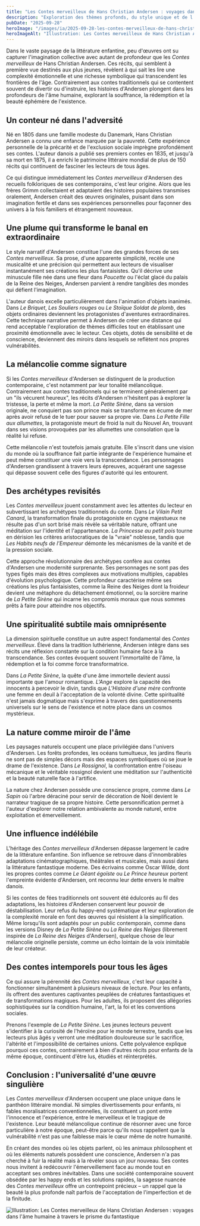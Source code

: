 ```yaml
---
title: "Les Contes merveilleux de Hans Christian Andersen : voyages dans l'âme humaine à travers le prisme du fantastique"
description: "Exploration des thèmes profonds, du style unique et de l'héritage durable des Contes merveilleux d'Andersen, entre mélancolie et transcendance."
pubDate: "2025-09-28"
heroImage: "/images/ia/2025-09-28-les-contes-merveilleux-de-hans-christian-andersen-voyages-da-4f525a-hero/2025-09-28-les-contes-merveilleux-de-hans-christian-andersen-voyages-da-4f525a-hero.png"
heroImageAlt: "Illustration: Les Contes merveilleux de Hans Christian Andersen : voyages dans l'âme humaine à travers le prisme du fantastique"
---
```


Dans le vaste paysage de la littérature enfantine, peu d'œuvres ont su capturer l'imagination collective avec autant de profondeur que les *Contes merveilleux* de Hans Christian Andersen. Ces récits, qui semblent à première vue destinés aux plus jeunes, révèlent à qui sait les lire une complexité émotionnelle et une richesse symbolique qui transcendent les frontières de l'âge. Contrairement aux contes traditionnels qui se contentent souvent de divertir ou d'instruire, les histoires d'Andersen plongent dans les profondeurs de l'âme humaine, explorant la souffrance, la rédemption et la beauté éphémère de l'existence.


## Un conteur né dans l'adversité

Né en 1805 dans une famille modeste du Danemark, Hans Christian Andersen a connu une enfance marquée par la pauvreté. Cette expérience personnelle de la précarité et de l'exclusion sociale imprègne profondément ses contes. L'auteur danois a publié ses premiers contes en 1835, et jusqu'à sa mort en 1875, il a enrichi le patrimoine littéraire mondial de plus de 150 récits qui continuent de fasciner les lecteurs de tous âges.

Ce qui distingue immédiatement les *Contes merveilleux* d'Andersen des recueils folkloriques de ses contemporains, c'est leur origine. Alors que les frères Grimm collectaient et adaptaient des histoires populaires transmises oralement, Andersen créait des œuvres originales, puisant dans son imagination fertile et dans ses expériences personnelles pour façonner des univers à la fois familiers et étrangement nouveaux.

## Une plume qui transforme le banal en extraordinaire

Le style narratif d'Andersen constitue l'une des grandes forces de ses *Contes merveilleux*. Sa prose, d'une apparente simplicité, recèle une musicalité et une précision qui permettent aux lecteurs de visualiser instantanément ses créations les plus fantaisistes. Qu'il décrive une minuscule fille née dans une fleur dans *Poucette* ou l'éclat glacé du palais de la Reine des Neiges, Andersen parvient à rendre tangibles des mondes qui défient l'imagination.

L'auteur danois excelle particulièrement dans l'animation d'objets inanimés. Dans *Le Briquet*, *Les Souliers rouges* ou *Le Stoïque Soldat de plomb*, des objets ordinaires deviennent les protagonistes d'aventures extraordinaires. Cette technique narrative permet à Andersen de créer une distance qui rend acceptable l'exploration de thèmes difficiles tout en établissant une proximité émotionnelle avec le lecteur. Ces objets, dotés de sensibilité et de conscience, deviennent des miroirs dans lesquels se reflètent nos propres vulnérabilités.

## La mélancolie comme signature

Si les *Contes merveilleux* d'Andersen se distinguent de la production contemporaine, c'est notamment par leur tonalité mélancolique. Contrairement aux contes traditionnels qui se terminent généralement par un "ils vécurent heureux", les récits d'Andersen n'hésitent pas à explorer la tristesse, la perte et même la mort. *La Petite Sirène*, dans sa version originale, ne conquiert pas son prince mais se transforme en écume de mer après avoir refusé de le tuer pour sauver sa propre vie. Dans *La Petite Fille aux allumettes*, la protagoniste meurt de froid la nuit du Nouvel An, trouvant dans ses visions provoquées par les allumettes une consolation que la réalité lui refuse.

Cette mélancolie n'est toutefois jamais gratuite. Elle s'inscrit dans une vision du monde où la souffrance fait partie intégrante de l'expérience humaine et peut même constituer une voie vers la transcendance. Les personnages d'Andersen grandissent à travers leurs épreuves, acquérant une sagesse qui dépasse souvent celle des figures d'autorité qui les entourent.

## Des archétypes revisités

Les *Contes merveilleux* jouent constamment avec les attentes du lecteur en subvertissant les archétypes traditionnels du conte. Dans *Le Vilain Petit Canard*, la transformation finale du protagoniste en cygne majestueux ne résulte pas d'un sort brisé mais révèle sa véritable nature, offrant une méditation sur l'identité et l'appartenance. *La Princesse au petit pois* tourne en dérision les critères aristocratiques de la "vraie" noblesse, tandis que *Les Habits neufs de l'Empereur* démonte les mécanismes de la vanité et de la pression sociale.

Cette approche révolutionnaire des archétypes confère aux contes d'Andersen une modernité surprenante. Ses personnages ne sont pas des types figés mais des êtres complexes aux motivations multiples, capables d'évolution psychologique. Cette profondeur caractérise même ses créations les plus fantaisistes, comme la Reine des Neiges dont la froideur devient une métaphore du détachement émotionnel, ou la sorcière marine de *La Petite Sirène* qui incarne les compromis moraux que nous sommes prêts à faire pour atteindre nos objectifs.

## Une spiritualité subtile mais omniprésente

La dimension spirituelle constitue un autre aspect fondamental des *Contes merveilleux*. Élevé dans la tradition luthérienne, Andersen intègre dans ses récits une réflexion constante sur la condition humaine face à la transcendance. Ses contes évoquent souvent l'immortalité de l'âme, la rédemption et la foi comme force transformatrice.

Dans *La Petite Sirène*, la quête d'une âme immortelle devient aussi importante que l'amour romantique. *L'Ange* explore la capacité des innocents à percevoir le divin, tandis que *L'Histoire d'une mère* confronte une femme en deuil à l'acceptation de la volonté divine. Cette spiritualité n'est jamais dogmatique mais s'exprime à travers des questionnements universels sur le sens de l'existence et notre place dans un cosmos mystérieux.

## La nature comme miroir de l'âme

Les paysages naturels occupent une place privilégiée dans l'univers d'Andersen. Les forêts profondes, les océans tumultueux, les jardins fleuris ne sont pas de simples décors mais des espaces symboliques où se joue le drame de l'existence. Dans *Le Rossignol*, la confrontation entre l'oiseau mécanique et le véritable rossignol devient une méditation sur l'authenticité et la beauté naturelle face à l'artifice.

La nature chez Andersen possède une conscience propre, comme dans *Le Sapin* où l'arbre déraciné pour servir de décoration de Noël devient le narrateur tragique de sa propre histoire. Cette personnification permet à l'auteur d'explorer notre relation ambivalente au monde naturel, entre exploitation et émerveillement.

## Une influence indélébile

L'héritage des *Contes merveilleux* d'Andersen dépasse largement le cadre de la littérature enfantine. Son influence se retrouve dans d'innombrables adaptations cinématographiques, théâtrales et musicales, mais aussi dans la littérature fantastique moderne. Des écrivains comme Oscar Wilde, dont les propres contes comme *Le Géant égoïste* ou *Le Prince heureux* portent l'empreinte évidente d'Andersen, ont reconnu leur dette envers le maître danois.

Si les contes de fées traditionnels ont souvent été édulcorés au fil des adaptations, les histoires d'Andersen conservent leur pouvoir de déstabilisation. Leur refus du happy-end systématique et leur exploration de la complexité morale en font des œuvres qui résistent à la simplification. Même lorsqu'ils sont adaptés pour un public contemporain, comme dans les versions Disney de *La Petite Sirène* ou *La Reine des Neiges* (librement inspirée de *La Reine des Neiges* d'Andersen), quelque chose de leur mélancolie originelle persiste, comme un écho lointain de la voix inimitable de leur créateur.

## Des contes intemporels pour tous les âges

Ce qui assure la pérennité des *Contes merveilleux*, c'est leur capacité à fonctionner simultanément à plusieurs niveaux de lecture. Pour les enfants, ils offrent des aventures captivantes peuplées de créatures fantastiques et de transformations magiques. Pour les adultes, ils proposent des allégories sophistiquées sur la condition humaine, l'art, la foi et les conventions sociales.

Prenons l'exemple de *La Petite Sirène*. Les jeunes lecteurs peuvent s'identifier à la curiosité de l'héroïne pour le monde terrestre, tandis que les lecteurs plus âgés y verront une méditation douloureuse sur le sacrifice, l'altérité et l'impossibilité de certaines unions. Cette polyvalence explique pourquoi ces contes, contrairement à bien d'autres récits pour enfants de la même époque, continuent d'être lus, étudiés et réinterprétés.

## Conclusion : l'universalité d'une œuvre singulière

Les *Contes merveilleux* d'Andersen occupent une place unique dans le panthéon littéraire mondial. Ni simples divertissements pour enfants, ni fables moralisatrices conventionnelles, ils constituent un pont entre l'innocence et l'expérience, entre le merveilleux et le tragique de l'existence. Leur beauté mélancolique continue de résonner avec une force particulière à notre époque, peut-être parce qu'ils nous rappellent que la vulnérabilité n'est pas une faiblesse mais le cœur même de notre humanité.

En créant des mondes où les objets parlent, où les animaux philosophent et où les éléments naturels possèdent une conscience, Andersen n'a pas cherché à fuir la réalité mais à la révéler sous un jour nouveau. Ses contes nous invitent à redécouvrir l'émerveillement face au monde tout en acceptant ses ombres inévitables. Dans une société contemporaine souvent obsédée par les happy ends et les solutions rapides, la sagesse nuancée des *Contes merveilleux* offre un contrepoint précieux – un rappel que la beauté la plus profonde naît parfois de l'acceptation de l'imperfection et de la finitude.

<picture><source srcset="/images/ia/2025-09-28-les-contes-merveilleux-de-hans-christian-andersen-voyages-da-4f525a-inline/2025-09-28-les-contes-merveilleux-de-hans-christian-andersen-voyages-da-4f525a-inline.avif" type="image/avif" /><source srcset="/images/ia/2025-09-28-les-contes-merveilleux-de-hans-christian-andersen-voyages-da-4f525a-inline/2025-09-28-les-contes-merveilleux-de-hans-christian-andersen-voyages-da-4f525a-inline.webp" type="image/webp" /><img src="/images/ia/2025-09-28-les-contes-merveilleux-de-hans-christian-andersen-voyages-da-4f525a-inline/2025-09-28-les-contes-merveilleux-de-hans-christian-andersen-voyages-da-4f525a-inline.png" alt="Illustration: Les Contes merveilleux de Hans Christian Andersen : voyages dans l'âme humaine à travers le prisme du fantastique" loading="lazy" decoding="async" /></picture>